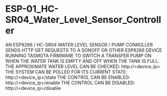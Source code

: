 # ESP-01_HC-SR04_Water_Level_Sensor_Controller
AN ESP8266 / HC-SR04 WATER LEVEL SENSOR / PUMP CONROLLER   SENDS HTTP GET REQUESTS TO A SONOFF OR OTHER ESP8266   DEVICE RUNNING TASMOTA FIRMWARE TO SWITCH   A TRANSFER PUMP ON WHEN THE WATER TANK IS EMPTY   AND OFF WHEN THE TANK IS FULL.   THE APPROXIMATE WATER LEVEL CAN BE CHECKED: http://&lt;device_ip>   THE SYSTEM CAN BE POLLED FOR ITS CURRENT STATE: http://&lt;device_ip>/state   THE CONTROL CAN BE ENABLED: http://&lt;device_ip>/enable   THE CONTROL CAN BE DISABLED: http://&lt;device_ip>/disable
